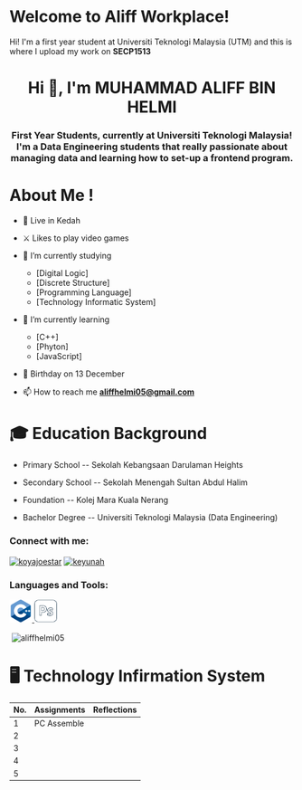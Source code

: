 # Welcome to Aliff Workplace!

Hi! I'm a first year student at Universiti Teknologi Malaysia (UTM) and this is where I upload my work on **SECP1513** 

<h1 align="center">Hi 👋, I'm MUHAMMAD ALIFF BIN HELMI</h1>
<h3 align="center">First Year Students, currently at Universiti Teknologi Malaysia! I'm a Data Engineering students that really passionate about managing data and learning how to set-up a frontend program.</h3>

# About Me !

- 🌾 Live in Kedah

- ⚔️ Likes to play video games 

- 🔭 I’m currently studying

  - [Digital Logic]
  - [Discrete Structure]
  - [Programming Language]
  - [Technology Informatic System]

- 🌱 I’m currently learning

  - [C++]
  - [Phyton]
  - [JavaScript]

- 🎉 Birthday on 13 December

- 📫 How to reach me **aliffhelmi05@gmail.com**

# 🎓 Education Background

- Primary School
  -- Sekolah Kebangsaan Darulaman Heights

- Secondary School
  -- Sekolah Menengah Sultan Abdul Halim

- Foundation
  -- Kolej Mara Kuala Nerang

- Bachelor Degree
  -- Universiti Teknologi Malaysia (Data Engineering)

<h3 align="left">Connect with me:</h3>
<p align="left">
<a href="https://instagram.com/koyajoestar" target="blank"><img align="center" src="https://raw.githubusercontent.com/rahuldkjain/github-profile-readme-generator/master/src/images/icons/Social/instagram.svg" alt="koyajoestar" height="30" width="40" /></a>
<a href="https://discord.gg/keyunah" target="blank"><img align="center" src="https://raw.githubusercontent.com/rahuldkjain/github-profile-readme-generator/master/src/images/icons/Social/discord.svg" alt="keyunah" height="30" width="40" /></a>
</p>

<h3 align="left">Languages and Tools:</h3>
<p align="left"> <a href="https://www.w3schools.com/cpp/" target="_blank" rel="noreferrer"> <img src="https://raw.githubusercontent.com/devicons/devicon/master/icons/cplusplus/cplusplus-original.svg" alt="cplusplus" width="40" height="40"/> </a> <a href="https://www.photoshop.com/en" target="_blank" rel="noreferrer"> <img src="https://raw.githubusercontent.com/devicons/devicon/master/icons/photoshop/photoshop-line.svg" alt="photoshop" width="40" height="40"/> </a> </p>

<p>&nbsp;<img align="center" src="https://github-readme-stats.vercel.app/api?username=aliffhelmi05&show_icons=true&locale=en" alt="aliffhelmi05" /></p>


# 🖥️ Technology Infirmation System


| No. | Assignments | Reflections |
|-----|---------------------|--------------------|
| 1   |  PC Assemble                   |                   |
| 2   |                     |                   |
| 3   |                     |                   |
| 4   |                     |                   |
| 5   |                     |                   |
